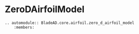 # ZeroDAirfoilModel

```{eval-rst}
.. automodule:: BladeAD.core.airfoil.zero_d_airfoil_model
    :members:
```